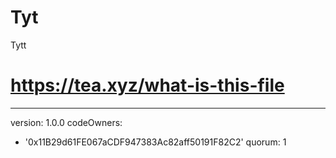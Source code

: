 # Tyt
Tytt
# https://tea.xyz/what-is-this-file
---
version: 1.0.0
codeOwners:
  - '0x11B29d61FE067aCDF947383Ac82aff50191F82C2'
quorum: 1
